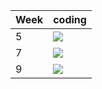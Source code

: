 | Week | coding |
| --- | --- |
| 5 |  ![](https://github.com/kmaooad/coding-19W05-oleksandradoroshevych/workflows/Grading/badge.svg) |
| 7 |  ![](https://github.com/kmaooad/coding-19W07-oleksandradoroshevych/workflows/Grading/badge.svg) |
| 9 |  ![](https://github.com/kmaooad/coding-19W09-oleksandradoroshevych/workflows/Grading/badge.svg) |
